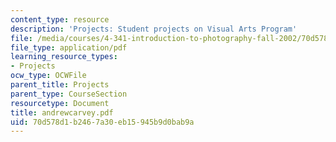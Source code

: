 ```yaml
---
content_type: resource
description: 'Projects: Student projects on Visual Arts Program'
file: /media/courses/4-341-introduction-to-photography-fall-2002/70d578d1b2467a30eb15945b9d0bab9a_andrewcarvey.pdf
file_type: application/pdf
learning_resource_types:
- Projects
ocw_type: OCWFile
parent_title: Projects
parent_type: CourseSection
resourcetype: Document
title: andrewcarvey.pdf
uid: 70d578d1-b246-7a30-eb15-945b9d0bab9a
---
```

